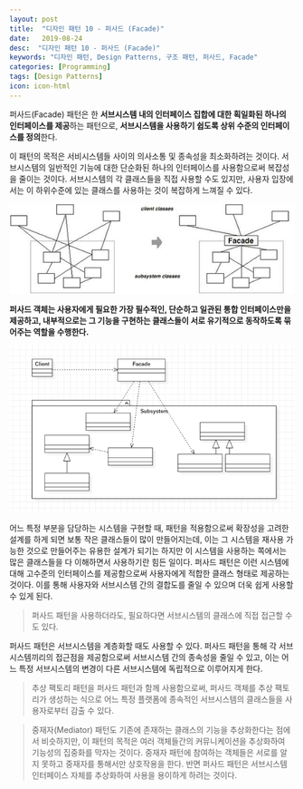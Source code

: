 ```yaml
---
layout: post
title:  "디자인 패턴 10 - 퍼사드 (Facade)"
date:   2019-08-24
desc:  "디자인 패턴 10 - 퍼사드 (Facade)"
keywords: "디자인 패턴, Design Patterns, 구조 패턴, 퍼사드, Facade"
categories: [Programming]
tags: [Design Patterns]
icon: icon-html
---
```


퍼사드(Facade) 패턴은 한 **서브시스템 내의 인터페이스 집합에 대한 획일화된 하나의 인터페이스를 제공**하는 패턴으로, **서브시스템을 사용하기 쉽도록 상위 수준의 인터페이스를 정의**한다.

이 패턴의 목적은 서비시스템들 사이의 의사소통 및 종속성을 최소화하려는 것이다. 서브시스템의 일반적인 기능에 대한 단순화된 하나의 인터페이스를 사용함으로써 복잡성을 줄이는 것이다. 서브시스템의 각 클래스들을 직접 사용할 수도 있지만, 사용자 입장에서는 이 하위수준에 있는 클래스를 사용하는 것이 복잡하게 느껴질 수 있다.

![00.png](/static/assets/img/blog/programming/2019-08-24-design_patterns_10/00.png)

**퍼사드 객체는 사용자에게 필요한 가장 필수적인, 단순하고 일관된 통합 인터페이스만을 제공하고, 내부적으로는 그 기능을 구현하는 클래스들이 서로 유기적으로 동작하도록 묶어주는 역할을 수행한다.**

![01.png](/static/assets/img/blog/programming/2019-08-24-design_patterns_10/01.png)

어느 특정 부분을 담당하는 시스템을 구현할 때, 패턴을 적용함으로써 확장성을 고려한 설계를 하게 되면 보통 작은 클래스들이 많이 만들어지는데, 이는 그 시스템을 재사용 가능한 것으로 만들어주는 유용한 설계가 되기는 하지만 이 시스템을 사용하는 쪽에서는 많은 클래스들을 다 이해하면서 사용하기란 힘든 일이다. 퍼사드 패턴은 이런 시스템에 대해 고수준의 인터페이스를 제공함으로써 사용자에게 적합한 클래스 형태로 제공하는 것이다. 이를 통해 사용자와 서브시스템 간의 결합도를 줄일 수 있으며 더욱 쉽게 사용할 수 있게 된다.

> 퍼사드 패턴을 사용하더라도, 필요하다면 서브시스템의 클래스에 직접 접근할 수도 있다.

퍼사드 패턴은 서브시스템을 계층화할 때도 사용할 수 있다. 퍼사드 패턴을 통해 각 서브시스템끼리의 접근점을 제공함으로써 서브시스템 간의 종속성을 줄일 수 있고, 이는 어느 특정 서브시스템의 변경이 다른 서브시스템에 독립적으로 이루어지게 한다.

> 추상 팩토리 패턴을 퍼사드 패턴과 함께 사용함으로써, 퍼사드 객체를 추상 팩토리가 생성하는 식으로 어느 특정 플랫폼에 종속적인 서브시스템의 클래스들을 사용자로부터 감출 수 있다.

> 중재자(Mediator) 패턴도 기존에 존재하는 클래스의 기능을 추상화한다는 점에서 비슷하지만, 이 패턴의 목적은 여러 객체들간의 커뮤니케이션을 추상화하여 기능성의 집중화를 막자는 것이다. 중재자 패턴에 참여하는 객체들은 서로를 알지 못하고 중재자를 통해서만 상호작용을 한다. 반면 퍼사드 패턴은 서브시스템 인터페이스 자체를 추상화하여 사용을 용이하게 하려는 것이다.

